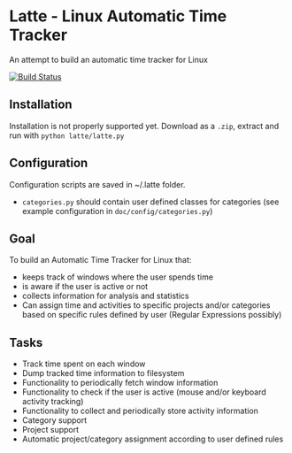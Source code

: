 Latte - Linux Automatic Time Tracker
============================

An attempt to build an automatic time tracker for Linux

[![Build Status](https://secure.travis-ci.org/flakas/Latte.png)](http://travis-ci.org/flakas/Latte)

Installation
------------

Installation is not properly supported yet. Download as a `.zip`, extract and run with `python latte/latte.py`

Configuration
-------------

Configuration scripts are saved in ~/.latte folder.

- `categories.py` should contain user defined classes for categories (see example configuration in `doc/config/categories.py`)


Goal
----

To build an Automatic Time Tracker for Linux that:

- keeps track of windows where the user spends time
- is aware if the user is active or not
- collects information for analysis and statistics
- Can assign time and activities to specific projects and/or categories based on
  specific rules defined by user (Regular Expressions possibly)

Tasks
-----

- Track time spent on each window
- Dump tracked time information to filesystem
- Functionality to periodically fetch window information
- Functionality to check if the user is active (mouse and/or keyboard activity tracking)
- Functionality to collect and periodically store activity information
- Category support
- Project support
- Automatic project/category assignment according to user defined rules
